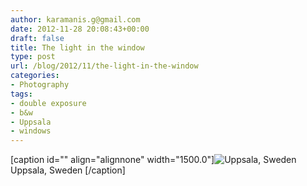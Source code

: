 ```yaml
---
author: karamanis.g@gmail.com
date: 2012-11-28 20:08:43+00:00
draft: false
title: The light in the window
type: post
url: /blog/2012/11/the-light-in-the-window
categories:
- Photography
tags:
- double exposure
- b&w
- Uppsala
- windows
---
```


[caption id="" align="alignnone" width="1500.0"]![ Uppsala, Sweden ](/images/2012-11-28-201211the-light-in-the-window/20121120-R0012490.jpg)
 Uppsala, Sweden [/caption]

